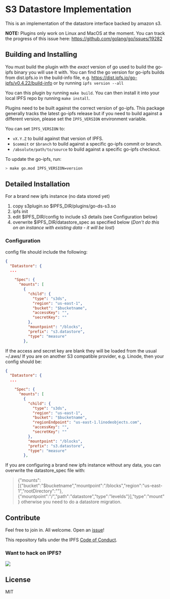 # S3 Datastore Implementation

This is an implementation of the datastore interface backed by amazon s3.

**NOTE:** Plugins only work on Linux and MacOS at the moment. You can track the progress of this issue here: https://github.com/golang/go/issues/19282

## Building and Installing
You must build the plugin with the *exact* version of go used to build the go-ipfs binary you will use it with. You can find the go version for go-ipfs builds from dist.ipfs.io in the build-info file, e.g. https://dist.ipfs.io/go-ipfs/v0.4.22/build-info or by running `ipfs version --all`

You can this plugin by running `make build`. You can then install it into your local IPFS repo by running `make install`.

Plugins need to be built against the correct version of go-ipfs. This package generally tracks the latest go-ipfs release but if you need to build against a different version, please set the `IPFS_VERSION` environment variable.

You can set `IPFS_VERSION` to:

* `vX.Y.Z` to build against that version of IPFS.
* `$commit` or `$branch` to build against a specific go-ipfs commit or branch.
* `/absolute/path/to/source` to build against a specific go-ipfs checkout.

To update the go-ipfs, run:

```bash
> make go.mod IPFS_VERSION=version
```
## Detailed Installation
For a brand new ipfs instance (no data stored yet)
1. copy s3plugin.so $IPFS_DIR/plugins/go-ds-s3.so
2. ipfs init
3. edit $IPFS_DIR/config to include s3 details (see Configuration below)
4. overwrite $IPFS_DIR/datastore_spec as specified below (*Don't do this on an instance with existing data - it will be lost*)

### Configuration
config file should include the following:
```json
{
  "Datastore": {
  ...

    "Spec": {
      "mounts": [
        {
          "child": {
            "type": "s3ds",
            "region": "us-east-1",
            "bucket": "$bucketname",
            "accessKey": "",
            "secretKey": ""
          },
          "mountpoint": "/blocks",
          "prefix": "s3.datastore",
          "type": "measure"
        },
```
If the access and secret key are blank they will be loaded from the usual ~/.aws/
If you are on another S3 compatible provider, e.g. Linode, then your config should be:

```json
{
  "Datastore": {
  ...

    "Spec": {
      "mounts": [
        {
          "child": {
            "type": "s3ds",
            "region": "us-east-1",
            "bucket": "$bucketname",
            "regionEndpoint": "us-east-1.linodeobjects.com",
            "accessKey": "",
            "secretKey": ""
          },
          "mountpoint": "/blocks",
          "prefix": "s3.datastore",
          "type": "measure"
        },
```

If you are configuring a brand new ipfs instance without any data, you can overwrite the datastore_spec file with:
> {"mounts":[{"bucket":"$bucketname","mountpoint":"/blocks","region":"us-east-1","rootDirectory":""},{"mountpoint":"/","path":"datastore","type":"levelds"}],"type":"mount"}
otherwise you need to do a datastore migration. 

## Contribute

Feel free to join in. All welcome. Open an [issue](https://github.com/ipfs/go-ipfs-example-plugin/issues)!

This repository falls under the IPFS [Code of Conduct](https://github.com/ipfs/community/blob/master/code-of-conduct.md).

### Want to hack on IPFS?

[![](https://cdn.rawgit.com/jbenet/contribute-ipfs-gif/master/img/contribute.gif)](https://github.com/ipfs/community/blob/master/contributing.md)

## License

MIT
